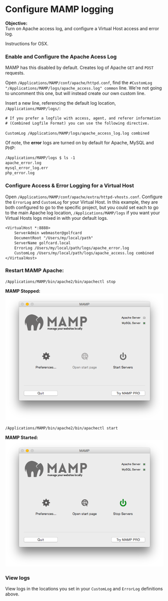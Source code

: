 # Configure MAMP logging
**Objective:**  
Turn on Apache access log, and configure a Virtual Host access and error log.

Instructions for OSX.

### Enable and Configure the Apache Acess Log
MAMP has this disabled by default. Creates log of Apache ```GET``` and ```POST``` requests.

Open ```/Applications/MAMP/conf/apache/httpd.conf```, find the  ```#CustomLog "/Applications/MAMP/logs/apache_access.log" common``` line. We're not going to uncomment this one, but will instead create our own custom line. 

Insert a new line, referencing the default log location, ```/Applications/MAMP/logs/```:

```
# If you prefer a logfile with access, agent, and referer information
# (Combined Logfile Format) you can use the following directive.
  
CustomLog /Applications/MAMP/logs/apache_access_log.log combined

```

Of note, the **error** logs are turned on by default for Apache, MySQL and PHP:

```
/Applications/MAMP/logs $ ls -1
apache_error.log
mysql_error_log.err
php_error.log
```

### Configure Access & Error Logging for a Virtual Host

Open ```/Applications/MAMP/conf/apache/extra/httpd-vhosts.conf```. Configure the ```ErrorLog``` and ```CustomLog``` for your Virtual Host. In this example, they are both configured to go to the specific project, but you could set each to go to the main Apache log location, ```/Applications/MAMP/logs``` if you want your Virtual Hosts logs mixed in with your default logs.

```
<VirtualHost *:8888>
    ServerAdmin webmaster@golfcard
    DocumentRoot "/Users/my/local/path"
    ServerName golfcard.local
    ErrorLog /Users/my/local/path/logs/apache_error.log
    CustomLog /Users/my/local/path/logs/apache_access.log combined
</VirtualHost>
```
### Restart MAMP Apache:  
```
/Applications/MAMP/bin/apache2/bin/apachectl stop
```

**MAMP Stopped:**
![MAMP stopped](images/MAMP_ApacheStopped.png)

```
/Applications/MAMP/bin/apache2/bin/apachectl start
```

**MAMP Started:**
![MAMP started](images/MAMP_ApacheStarted.png)

### View logs

View logs in the locations you set in your ```CustomLog``` and ```ErrorLog``` definitions above. 

